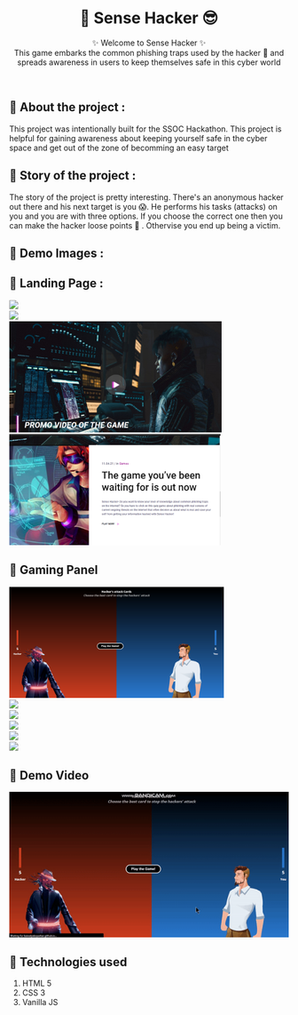 <h1 align="center">
    👹 Sense Hacker 😎
</h1>

<p align="center">
    ✨ Welcome to Sense Hacker ✨ <br />
    This game embarks the common phishing traps used by the hacker 👹 and spreads awareness in users  to keep themselves safe in this cyber world
</p>
<br />



## 📌 About the project :

This project was intentionally built for the SSOC Hackathon. This project is helpful for gaining awareness about keeping yourself safe in the cyber space and get out of the zone of becomming an easy target

## 📌 Story of the project :

The story of the project is pretty interesting. There's an anonymous hacker out there and his next target is you 😱. He performs his tasks (attacks) on you and you are with three options. If you choose the correct one then you can make the hacker loose points 🙌 . Othervise you end up being a victim.

## 📌 Demo Images :

## 🚩 Landing Page :

<div class="row">
  <div class="column">
    <img src="/assets/img/documentation/1.png" height="200px">
  </div>
  <div class="column">
    <img src="/assets/img/documentation/2.png" height="200px" >
  </div>
</div>
<div class="row">
  <div class="column">
    <img src="/assets/img/documentation/3.png" height="200px">
  </div>
  <div class="column">
    <img src="/assets/img/documentation/4.png" height="200px">
  </div>
</div>

## 🚩 Gaming Panel

<div class="row">
  <div class="column">
    <img src="/assets/img/documentation/dashboard.png" height="200px">
  </div>
  <div class="column">
    <img src="/assets/img/documentation/question.png" height="200px" >
  </div>
</div>
<div class="row">
  <div class="column">
    <img src="/assets/img/documentation/userCorrect.png" height="200px">
  </div>
  <div class="column">
    <img src="/assets/img/documentation/userWrong.png" height="200px">
  </div>
</div>
<div class="row">
  <div class="column">
    <img src="/assets/img/documentation/userWins.png" height="200px">
  </div>
  <div class="column">
    <img src="/assets/img/documentation/hackerWins.png" height="200px">
  </div>
</div>

## 📌 Demo Video

<img src="/assets/img/documentation/demo.gif">

## 📌 Technologies used



1. HTML 5
2. CSS 3
3. Vanilla JS


